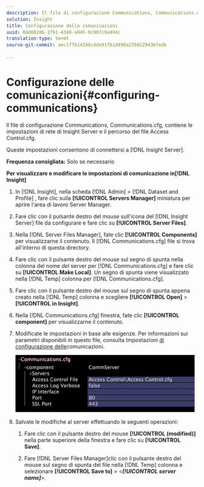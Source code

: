 ```yaml
---
description: Il file di configurazione Communications, Communications.cfg, contiene le impostazioni di rete di Insight Server e il percorso del file Access Control.cfg.
solution: Insight
title: Configurazione delle comunicazioni
uuid: 04d08206-17b1-4348-a945-0c907c9a494c
translation-type: tm+mt
source-git-commit: aec1f7b14198cdde91f61d490a235022943bfedb

---
```



# Configurazione delle comunicazioni{#configuring-communications}

Il file di configurazione Communications, Communications.cfg, contiene le impostazioni di rete di Insight Server e il percorso del file Access Control.cfg.

Queste impostazioni consentono di connettersi a [!DNL Insight Server].

**Frequenza consigliata:** Solo se necessario

**Per visualizzare e modificare le impostazioni di comunicazione in[!DNL Insight]**

1. In [!DNL Insight], nella scheda [!DNL Admin] > [!DNL Dataset and Profile] , fare clic sulla **[!UICONTROL Servers Manager]** miniatura per aprire l&#39;area di lavoro Server Manager.
1. Fare clic con il pulsante destro del mouse sull&#39;icona del [!DNL Insight Server] file da configurare e fare clic su **[!UICONTROL Server Files]**.
1. Nella [!DNL Server Files Manager], fate clic **[!UICONTROL Components]** per visualizzarne il contenuto. Il [!DNL Communications.cfg] file si trova all&#39;interno di questa directory.
1. Fare clic con il pulsante destro del mouse sul segno di spunta nella colonna del nome *del* server per [!DNL Communications.cfg] e fare clic su **[!UICONTROL Make Local]**. Un segno di spunta viene visualizzato nella [!DNL Temp] colonna per [!DNL Communications.cfg].
1. Fare clic con il pulsante destro del mouse sul segno di spunta appena creato nella [!DNL Temp] colonna e scegliere **[!UICONTROL Open]** > **[!UICONTROL in Insight]**.
1. Nella [!DNL Communications.cfg] finestra, fate clic **[!UICONTROL component]** per visualizzarne il contenuto.
1. Modificate le impostazioni in base alle esigenze. Per informazioni sui parametri disponibili in questo file, consulta Impostazioni [di configurazione delle](../../../home/c-inst-svr/c-cfg-stgs-ref/c-comm-cfg-stgs.md#concept-aed00587c7a1432fb487bd154aaea6b1)comunicazioni.

   ![Informazioni sul passaggio](assets/cfg_communications_examplevalues.png)

1. Salvate le modifiche al server effettuando le seguenti operazioni:

   1. Fare clic con il pulsante destro del mouse **[!UICONTROL (modified)]** nella parte superiore della finestra e fare clic su **[!UICONTROL Save]**.

   1. Fare [!DNL Server Files Manager]clic con il pulsante destro del mouse sul segno di spunta del file nella [!DNL Temp] colonna e selezionare **[!UICONTROL Save to]** > *&lt;**[!UICONTROL server name]**>*.

